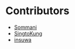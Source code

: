 # Contributors
- [Sommani](sommani@github.com)
- [SingtoKung](singtokung@github.com)
- [insuwa](insuwa@github.com)